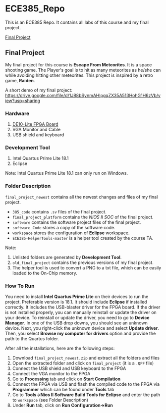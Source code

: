 # ECE385_Repo

This is an ECE385 Repo. It contains all labs of this course and my final project.

[Final Project](#Final-Project)

## Final Project

My final project for this course is **Escape From Meteorites**. It is a space shooting game. The Player's goal is to hit as many meteorites as he/she can while avoiding hitting other meteorites. This project is inspired by a retro game, **Raiden**. 

A short demo of my final project: 
https://drive.google.com/file/d/1J88bSynmAHlpgqZX35A513HohG1H6zVb/view?usp=sharing

### Hardware
1. [DE10-Lite FPGA Board](https://www.terasic.com.tw/cgi-bin/page/archive.pl?Language=English&No=1021)
2. VGA Monitor and Cable
3. USB shield and keyboard

### Development Tool
1. Intel Quartus Prime Lite 18.1 
2. Eclipse 

Note: Intel Quartus Prime Lite 18.1 can only run on Windows.
### Folder Description
`final_project_newest` contains all the newest changes and files of my final project. 
- `385_code` contains `.sv` files of the final project.
- `final_project_platform` contains the *NIOS II SOC* of the final project.
- `software` contains the software project files of the final project.
- `software_Code` stores a copy of the software code.
- `workspace` stores the configuration of **Eclipse** workspace.
- `ECE385-HelperTools-master` is a helper tool created by the course TA.

Note: 
1. Unlisted folders are generated by **Development Tool**.
2. `old_final_project` contains the previous versions of my final project.
3. The helper tool is used to convert a PNG to a txt file, which can be easily loaded to the On-Chip memory. 

### How To Run 
You need to install **Intel Quartus Prime Lite** on their devices to run the project. Preferable version is 18.1. It should include **Eclipse** if installed correctly. It includes the USB-blaster driver for the FPGA board. If the driver is not installed properly, you can manually reinstall or update the driver on your device. To reinstall or update the driver, you need to go to **Device Manager**. In one of the USB drop downs, you should see an unknown device. Next, you right-click the unknown device and select **Update driver**. Then, you select **Browse my computer for drivers** option and provide the path to the Quartus folder.

After all the installations, here are the following steps:
1. Download `final_project_newest.zip` and extract all the folders and files
2. Open the extracted folder and click on `final_project` (it is a `.QPF` file)
3. Connect the USB shield and USB keyboard to the FPGA
4. Connect the VGA monitor to the FPGA
5. Go to **Processing** tab and click on **Start Compilation**
6. Connect the FPGA via USB and flash the compiled code to the FPGA via **Programmer** which can be found under **Tools** tab
7. Go to **Tools->Nios II Software Build Tools for Eclipse** and enter the path to `workspace` (see Folder Description)
8. Under **Run** tab, click on **Run Configuration->Run**
